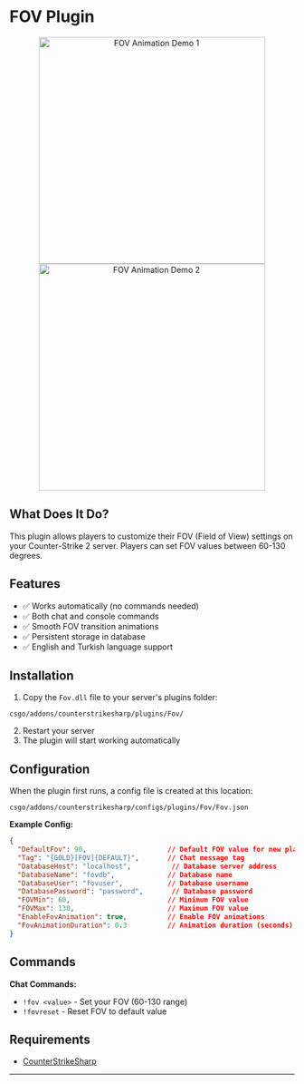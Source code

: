 # FOV Plugin

<p align="center">
  <img src="https://github.com/beradmc/CS2-Fov-Animation/raw/main/gif/fov.gif" width="400" alt="FOV Animation Demo 1"> <img src="https://github.com/beradmc/CS2-Fov-Animation/raw/main/gif/fov1.gif" width="400" alt="FOV Animation Demo 2">
</p>

## What Does It Do?

This plugin allows players to customize their FOV (Field of View) settings on your Counter-Strike 2 server. Players can set FOV values between 60-130 degrees.

## Features

* ✅ Works automatically (no commands needed)
* ✅ Both chat and console commands
* ✅ Smooth FOV transition animations
* ✅ Persistent storage in database
* ✅ English and Turkish language support

## Installation

1. Copy the `Fov.dll` file to your server's plugins folder:  
```  
csgo/addons/counterstrikesharp/plugins/Fov/  
```
2. Restart your server
3. The plugin will start working automatically

## Configuration

When the plugin first runs, a config file is created at this location:
```
csgo/addons/counterstrikesharp/configs/plugins/Fov/Fov.json
```

**Example Config:**
```json
{
  "DefaultFov": 90,                    // Default FOV value for new players
  "Tag": "{GOLD}[FOV]{DEFAULT}",       // Chat message tag
  "DatabaseHost": "localhost",          // Database server address
  "DatabaseName": "fovdb",             // Database name
  "DatabaseUser": "fovuser",           // Database username
  "DatabasePassword": "password",       // Database password
  "FOVMin": 60,                        // Minimum FOV value
  "FOVMax": 130,                       // Maximum FOV value
  "EnableFovAnimation": true,          // Enable FOV animations
  "FovAnimationDuration": 0.3          // Animation duration (seconds)
}
```

## Commands

**Chat Commands:**
- `!fov <value>` - Set your FOV (60-130 range)
- `!fovreset` - Reset FOV to default value

## Requirements

* [CounterStrikeSharp](https://github.com/roflmuffin/CounterStrikeSharp)

---